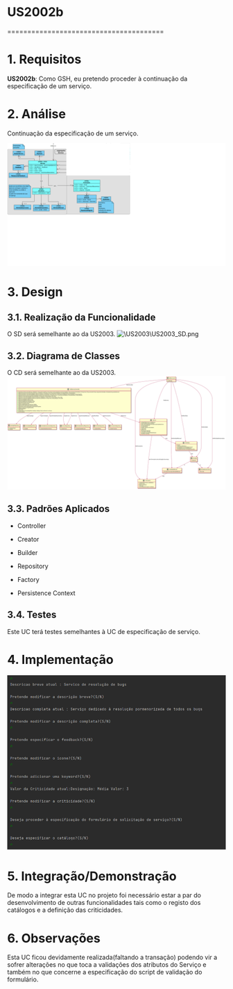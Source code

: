 # US2002b
=======================================

# 1. Requisitos

**US2002b**: Como GSH, eu pretendo proceder à continuação da especificação de um serviço.

# 2. Análise

  Continuação da especificação de um serviço.

  ![US2002b_MD.png](US2002b_MD.png)

# 3. Design

## 3.1. Realização da Funcionalidade

O SD será semelhante ao da US2003.
![\US2003\US2003_SD.png](\US2003\US2003_SD.svg)

## 3.2. Diagrama de Classes

O CD será semelhante ao da US2003.
![US2003_CD.svg](US2003_CD.svg)

## 3.3. Padrões Aplicados

- Controller

- Creator

- Builder

- Repository

- Factory

- Persistence Context

## 3.4. Testes

  Este UC terá testes semelhantes à UC de especificação de serviço.

# 4. Implementação

![Imagem_Implementacao3.png](Imagem_Implementacao3.png)

# 5. Integração/Demonstração

De modo a integrar esta UC no projeto foi necessário estar a par do desenvolvimento de outras funcionalidades tais como o registo dos catálogos e a definição das criticidades.

# 6. Observações

Esta UC ficou devidamente realizada(faltando a transação) podendo vir a sofrer alterações no que toca a validações dos atributos do Serviço e também no que concerne a especificação do script de validação do formulário.

